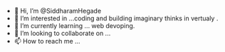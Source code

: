 - 👋 Hi, I’m @SiddharamHegade
- 👀 I’m interested in ...coding and building imaginary thinks in vertualy .
- 🌱 I’m currently learning ... web devoping.
- 💞️ I’m looking to collaborate on ...
- 📫 How to reach me ...

<!---
SiddharamHegade/SiddharamHegade is a ✨ special ✨ repository because its `README.md` (this file) appears on your GitHub profile.
You can click the Preview link to take a look at your changes.
--->
